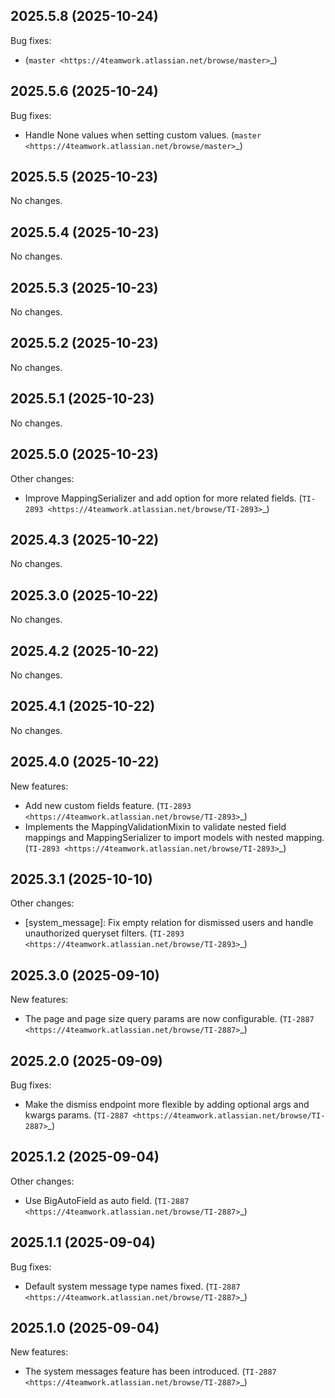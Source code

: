 
2025.5.8 (2025-10-24)
---------------------

Bug fixes:

- (`master <https://4teamwork.atlassian.net/browse/master>`_)


2025.5.6 (2025-10-24)
---------------------

Bug fixes:

- Handle None values when setting custom values. (`master <https://4teamwork.atlassian.net/browse/master>`_)


2025.5.5 (2025-10-23)
---------------------

No changes.


2025.5.4 (2025-10-23)
---------------------

No changes.


2025.5.3 (2025-10-23)
---------------------

No changes.


2025.5.2 (2025-10-23)
---------------------

No changes.


2025.5.1 (2025-10-23)
---------------------

No changes.


2025.5.0 (2025-10-23)
---------------------

Other changes:

- Improve MappingSerializer and add option for more related fields. (`TI-2893 <https://4teamwork.atlassian.net/browse/TI-2893>`_)


2025.4.3 (2025-10-22)
---------------------

No changes.


2025.3.0 (2025-10-22)
---------------------

No changes.


2025.4.2 (2025-10-22)
---------------------

No changes.


2025.4.1 (2025-10-22)
---------------------

No changes.


2025.4.0 (2025-10-22)
---------------------

New features:

- Add new custom fields feature. (`TI-2893 <https://4teamwork.atlassian.net/browse/TI-2893>`_)
- Implements the MappingValidationMixin to validate nested field mappings and MappingSerializer to import models with nested mapping. (`TI-2893 <https://4teamwork.atlassian.net/browse/TI-2893>`_)


2025.3.1 (2025-10-10)
---------------------

Other changes:

- [system_message]: Fix empty relation for dismissed users and handle unauthorized queryset filters. (`TI-2893 <https://4teamwork.atlassian.net/browse/TI-2893>`_)


2025.3.0 (2025-09-10)
---------------------

New features:

- The page and page size query params are now configurable. (`TI-2887 <https://4teamwork.atlassian.net/browse/TI-2887>`_)


2025.2.0 (2025-09-09)
---------------------

Bug fixes:

- Make the dismiss endpoint more flexible by adding optional args and kwargs params. (`TI-2887 <https://4teamwork.atlassian.net/browse/TI-2887>`_)


2025.1.2 (2025-09-04)
---------------------

Other changes:

- Use BigAutoField as auto field. (`TI-2887 <https://4teamwork.atlassian.net/browse/TI-2887>`_)


2025.1.1 (2025-09-04)
---------------------

Bug fixes:

- Default system message type names fixed. (`TI-2887 <https://4teamwork.atlassian.net/browse/TI-2887>`_)


2025.1.0 (2025-09-04)
---------------------

New features:

- The system messages feature has been introduced. (`TI-2887 <https://4teamwork.atlassian.net/browse/TI-2887>`_)

